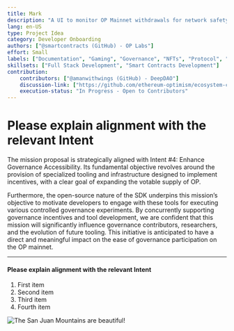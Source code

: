 ```yaml
---
title: Mark 
description: "A UI to monitor OP Mainnet withdrawals for network safety."
lang: en-US
type: Project Idea
category: Developer Onboarding
authors: ["@smartcontracts (GitHub) - OP Labs"]
effort: Small 
labels: ["Documentation", "Gaming", "Governance", "NFTs", "Protocol", "Wallets"]
skillsets: ["Full Stack Development", "Smart Contracts Development"]
contribution:
    contributors: ["@amanwithwings (GitHub) - DeepDAO"]
    discussion-link: ["https://github.com/ethereum-optimism/ecosystem-contributions/issues/33"]
    execution-status: "In Progress - Open to Contributors"
---
```


# Please explain alignment with the relevant Intent

The mission proposal is strategically aligned with Intent #4: Enhance Governance Accessibility. Its fundamental objective revolves around the provision of specialized tooling and infrastructure designed to implement incentives, with a clear goal of expanding the votable supply of OP.

Furthermore, the open-source nature of the SDK underpins this mission’s objective to motivate developers to engage with these tools for executing various controlled governance experiments. By concurrently supporting governance incentives and tool development, we are confident that this mission will significantly influence governance contributors, researchers, and the evolution of future tooling. This initiative is anticipated to have a direct and meaningful impact on the ease of governance participation on the OP mainnet.

---

#### Please explain alignment with the relevant Intent
1. First item
2. Second item
3. Third item
4. Fourth item


![The San Juan Mountains are beautiful!](https://images.pexels.com/photos/1003914/pexels-photo-1003914.jpeg?auto=compress&cs=tinysrgb&dpr=1&w=500)

